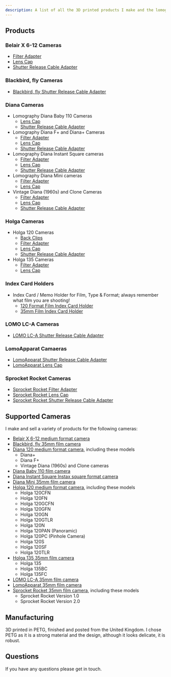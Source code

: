 ```yaml
---
description: A list of all the 3D printed products I make and the lomography cameras they work with.
---
```

## Products

### Belair X 6-12 Cameras ###
- [Filter Adapter](belair-x-6-12-filter.md)
- [Lens Cap](belair-x-6-12-lens-cap.md)
- [Shutter Release Cable Adapter](belair-x-6-12-adapter.md)

### Blackbird, fly Cameras ###
- [Blackbird, fly Shutter Release Cable Adapter](blackbird-fly-adapter.md)

### Diana Cameras
- Lomography Diana Baby 110 Cameras
  - [Lens Cap](diana-baby-110-lens-cap.md)
  - [Shutter Release Cable Adapter](diana-baby-110-adapter.md)
- Lomography Diana F+ and Diana+ Cameras
  - [Filter Adapter](diana-f+-filter.md)
  - [Lens Cap](diana-f+-lens-cap.md)
  - [Shutter Release Cable Adapter](diana-f+-adapter.md)
- Lomography Diana Instant Square cameras
  - [Filter Adapter](diana-instant-square-filter.md)
  - [Lens Cap](diana-instant-square-lens-cap.md)
  - [Shutter Release Cable Adapter](diana-instant-square-adapter.md)
- Lomography Diana Mini cameras
  - [Filter Adapter](diana-mini-filter.md)
  - [Lens Cap](diana-mini-lens-cap.md)
- Vintage Diana (1960s) and Clone Cameras
  - [Filter Adapter](diana-f+-filter.md)
  - [Lens Cap](diana-f+-lens-cap.md)
  - [Shutter Release Cable Adapter](diana-adapter.md)

### Holga Cameras
- Holga 120 Cameras
  - [Back Clips](holga-120-back-clips.md)
  - [Filter Adapter](holga-filter.md)
  - [Lens Cap](holga-120-lens-cap.md)
  - [Shutter Release Cable Adapter](holga-120-v2-adapter.md)
- Holga 135 Cameras
  - [Filter Adapter](holga-135-filter.md)
  - [Lens Cap](holga-135-lens-cap.md)

### Index Card Holders
- Index Card / Memo Holder for Film, Type & Format; always remember what film you are shooting!
  - [120 Format Film Index Card Holder](120-film-index-card-holder.md)
  - [35mm Film Index Card Holder](35mm-film-index-card-holder.md)

### LOMO LC-A Cameras
- [LOMO LC-A Shutter Release Cable Adapter](lomo-lc-a-adapter.md)

### LomoApparat Camaeras
- [LomoApparat Shutter Release Cable Adapter](lomoapparat-adapter.md)
- [LomoApparat Lens Cap](lomoapparat-lens-cap.md)

### Sprocket Rocket Cameras
- [Sprocket Rocket Filter Adapter](lomography-sprocket-rocket-filter.md)
- [Sprocket Rocket Lens Cap](lomography-sprocket-rocket-lens-cap.md)
- [Sprocket Rocket Shutter Release Cable Adapter](lomography-sprocket-rocket.md)

## Supported Cameras
I make and sell a variety of products for the following cameras:

- [Belair X 6-12 medium format camera](http://camera-wiki.org/wiki/Lomography_Belair_X_6-12)
- [Blackbird, fly 35mm film camera](http://camera-wiki.org/wiki/Blackbird,_fly)
- [Diana 120 medium format camera](https://en.wikipedia.org/wiki/Diana_(camera)), including these models
  - Diana+
  - Diana F+
  - Vintage Diana (1960s) and Clone cameras
- [Diana Baby 110 film camera](http://camera-wiki.org/wiki/Diana_Baby_110)
- [Diana Instant Square Instax square format camera](http://camera-wiki.org/wiki/Diana_Instant_Square)
- [Diana Mini 35mm film camera](http://camera-wiki.org/wiki/Diana_Mini)
- [Holga 120 medium format camera](https://en.wikipedia.org/wiki/Holga), including these models
  - Holga 120CFN
  - Holga 120FN
  - Holga 120GCFN
  - Holga 120GFN
  - Holga 120GN
  - Holga 120GTLR
  - Holga 120N
  - Holga 120PAN (Panoramic)
  - Holga 120PC (Pinhole Camera)
  - Holga 120S
  - Holga 120SF
  - Holga 120TLR
- [Holga 135 35mm film camera](http://camera-wiki.org/wiki/Holga_135)
  - Holga 135
  - Holga 135BC
  - Holga 135FC
- [LOMO LC-A 35mm film camera](http://camera-wiki.org/wiki/LOMO_LC-A)
- [LomoApparat 35mm film camera](http://camera-wiki.org/wiki/LomoApparat)
- [Sprocket Rocket 35mm film camera](http://camera-wiki.org/wiki/Lomographic_Sprocket_Rocket), including these models
  - Sprocket Rocket Version 1.0
  - Sprocket Rocket Version 2.0

## Manufacturing
3D printed in PETG, finished and posted from the United Kingdom. I chose PETG as it is a strong material and the design, although it looks delicate, it is robust.

## Questions
If you have any questions please get in touch.
